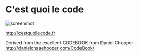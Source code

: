 # C'est quoi le code


![screenshot](https://raw.githubusercontent.com/kikko/cestquoilecode/master/screenshot.png)

http://cestquoilecode.fr


Derived from the excellent CODEBOOK from Daniel Chooper : http://danielchasehooper.com/CodeBook/